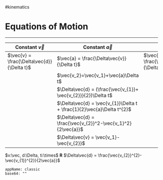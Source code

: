 #kinematics 
# Equations of Motion
---

| Constant $\vec{v}$                         | Constant $\vec{a}$                         | Anytime                                            |
| ------------------------------------------ | ------------------------------------------ | -------------------------------------------------- |
| $\vec{v} = \frac{\Delta\vec{d}}{\Delta t}$ | $\vec{a} = \frac{\Delta\vec{v}}{\Delta t}$ | $\vec{v}_{av}= \frac{\Delta\vec{d}_{T}}{\Delta t}$ |
|                                            |$\vec{v_2}=\vec{v_1}+\vec{a}\Delta t$|                                                    |
|                                            |$\Delta\vec{d} = (\frac{\vec{v_{1}}+ \vec{v_{2}}}{2})\Delta t$       |                                                    |
|                                            |$\Delta\vec{d} = \vec{v_{1}}\Delta t + \frac{1}{2}\vec{a}\Delta t^{2}$  |                                                    |
|                                            |$\Delta\vec{d} = \frac{\vec{v_{2}}^2-\vec{v_1}^2}{2\vec{a}}$|                                                    |
|                                            |$\Delta\vec{v} = \vec{v_1}-\vec{v_{2}}$|                                                    |
$v:\vec, d:\Delta, ti:\times$
$\mathbf{R}$ 
$\Delta\vec{d} = \frac{\vec{v_{2}}^{2}-\vec{v_{1}}^{2}}{2\vec{a}}$ 

```geogebra
appName: classic
base64: ""
```
